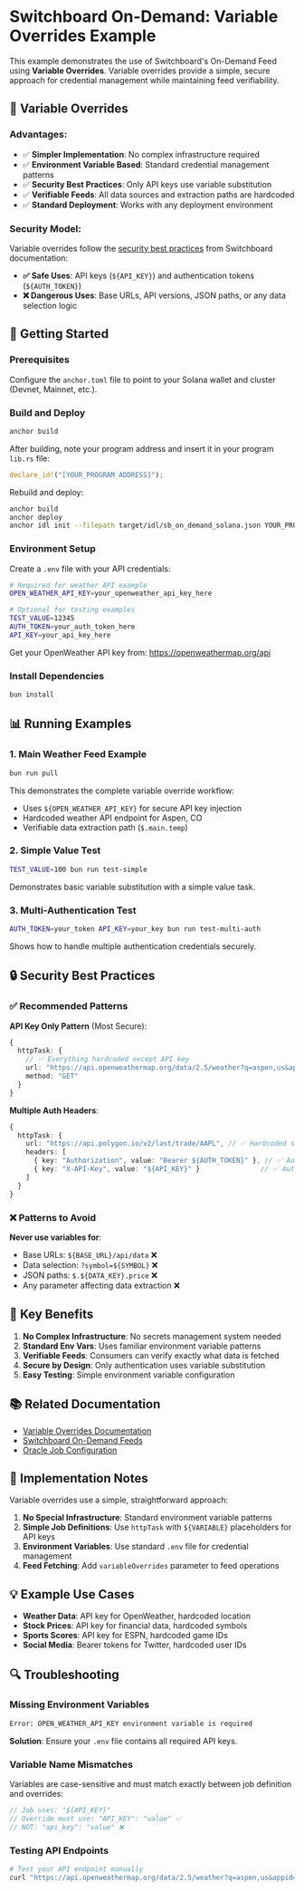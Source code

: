 # Switchboard On-Demand: Variable Overrides Example

This example demonstrates the use of Switchboard's On-Demand Feed using **Variable Overrides**. Variable overrides provide a simple, secure approach for credential management while maintaining feed verifiability.

## 🔧 Variable Overrides

### Advantages:
- ✅ **Simpler Implementation**: No complex infrastructure required
- ✅ **Environment Variable Based**: Standard credential management patterns
- ✅ **Security Best Practices**: Only API keys use variable substitution
- ✅ **Verifiable Feeds**: All data sources and extraction paths are hardcoded
- ✅ **Standard Deployment**: Works with any deployment environment

### Security Model:
Variable overrides follow the [security best practices](https://docs.switchboard.xyz/switchboard/readme/designing-feeds/data-feed-variable-overrides) from Switchboard documentation:

- **✅ Safe Uses**: API keys (`${API_KEY}`) and authentication tokens (`${AUTH_TOKEN}`)
- **❌ Dangerous Uses**: Base URLs, API versions, JSON paths, or any data selection logic

## 🚀 Getting Started

### Prerequisites
Configure the `anchor.toml` file to point to your Solana wallet and cluster (Devnet, Mainnet, etc.).

### Build and Deploy
```bash
anchor build
```

After building, note your program address and insert it in your program `lib.rs` file:
```rust
declare_id!("[YOUR_PROGRAM_ADDRESS]");
```

Rebuild and deploy:
```bash
anchor build
anchor deploy
anchor idl init --filepath target/idl/sb_on_demand_solana.json YOUR_PROGRAM_ADDRESS
```

### Environment Setup
Create a `.env` file with your API credentials:

```bash
# Required for weather API example
OPEN_WEATHER_API_KEY=your_openweather_api_key_here

# Optional for testing examples
TEST_VALUE=12345
AUTH_TOKEN=your_auth_token_here
API_KEY=your_api_key_here
```

Get your OpenWeather API key from: https://openweathermap.org/api

### Install Dependencies
```bash
bun install
```

## 📊 Running Examples

### 1. Main Weather Feed Example
```bash
bun run pull
```
This demonstrates the complete variable override workflow:
- Uses `${OPEN_WEATHER_API_KEY}` for secure API key injection
- Hardcoded weather API endpoint for Aspen, CO
- Verifiable data extraction path (`$.main.temp`)

### 2. Simple Value Test
```bash
TEST_VALUE=100 bun run test-simple
```
Demonstrates basic variable substitution with a simple value task.

### 3. Multi-Authentication Test
```bash
AUTH_TOKEN=your_token API_KEY=your_key bun run test-multi-auth
```
Shows how to handle multiple authentication credentials securely.

## 🔒 Security Best Practices

### ✅ Recommended Patterns

**API Key Only Pattern** (Most Secure):
```typescript
{
  httpTask: {
    // ✅ Everything hardcoded except API key
    url: "https://api.openweathermap.org/data/2.5/weather?q=aspen,us&appid=${OPEN_WEATHER_API_KEY}&units=metric",
    method: "GET"
  }
}
```

**Multiple Auth Headers**:
```typescript
{
  httpTask: {
    url: "https://api.polygon.io/v2/last/trade/AAPL", // ✅ Hardcoded symbol
    headers: [
      { key: "Authorization", value: "Bearer ${AUTH_TOKEN}" }, // ✅ Auth only
      { key: "X-API-Key", value: "${API_KEY}" }               // ✅ Auth only
    ]
  }
}
```

### ❌ Patterns to Avoid

**Never use variables for**:
- Base URLs: `${BASE_URL}/api/data` ❌
- Data selection: `?symbol=${SYMBOL}` ❌
- JSON paths: `$.${DATA_KEY}.price` ❌
- Any parameter affecting data extraction ❌

## 🎯 Key Benefits

1. **No Complex Infrastructure**: No secrets management system needed
2. **Standard Env Vars**: Uses familiar environment variable patterns
3. **Verifiable Feeds**: Consumers can verify exactly what data is fetched
4. **Secure by Design**: Only authentication uses variable substitution
5. **Easy Testing**: Simple environment variable configuration

## 📚 Related Documentation

- [Variable Overrides Documentation](https://docs.switchboard.xyz/switchboard/readme/designing-feeds/data-feed-variable-overrides)
- [Switchboard On-Demand Feeds](https://docs.switchboard.xyz/product-documentation/data-feeds)
- [Oracle Job Configuration](https://protos.docs.switchboard.xyz/protos/OracleJob)

## 🔄 Implementation Notes

Variable overrides use a simple, straightforward approach:

1. **No Special Infrastructure**: Standard environment variable patterns
2. **Simple Job Definitions**: Use `httpTask` with `${VARIABLE}` placeholders for API keys
3. **Environment Variables**: Use standard `.env` file for credential management
4. **Feed Fetching**: Add `variableOverrides` parameter to feed operations

## 💡 Example Use Cases

- **Weather Data**: API key for OpenWeather, hardcoded location
- **Stock Prices**: API key for financial data, hardcoded symbols
- **Sports Scores**: API key for ESPN, hardcoded game IDs
- **Social Media**: Bearer tokens for Twitter, hardcoded user IDs

## 🔍 Troubleshooting

### Missing Environment Variables
```bash
Error: OPEN_WEATHER_API_KEY environment variable is required
```
**Solution**: Ensure your `.env` file contains all required API keys.

### Variable Name Mismatches
Variables are case-sensitive and must match exactly between job definition and overrides:
```typescript
// Job uses: "${API_KEY}"
// Override must use: "API_KEY": "value" ✅
// NOT: "api_key": "value" ❌
```

### Testing API Endpoints
```bash
# Test your API endpoint manually
curl "https://api.openweathermap.org/data/2.5/weather?q=aspen,us&appid=YOUR_KEY&units=metric"
```